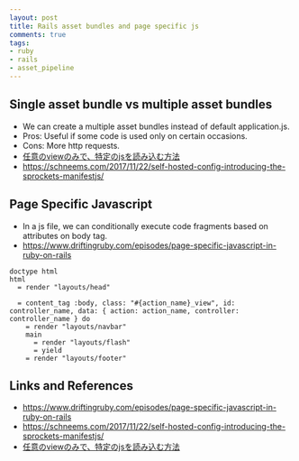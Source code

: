 ```yaml
---
layout: post
title: Rails asset bundles and page specific js
comments: true
tags:
- ruby
- rails
- asset_pipeline
---
```


<!--more-->

## Single asset bundle vs multiple asset bundles
- We can create a multiple asset bundles instead of default application.js.
- Pros: Useful if some code is used only on certain occasions.
- Cons: More http requests.
- [任意のviewのみで、特定のjsを読み込む方法](https://qiita.com/Hijiri-K/items/1a3f7137cf3186580447)
- https://schneems.com/2017/11/22/self-hosted-config-introducing-the-sprockets-manifestjs/

## Page Specific Javascript
- In a js file, we can conditionally execute code fragments based on attributes on body tag.
- https://www.driftingruby.com/episodes/page-specific-javascript-in-ruby-on-rails

```slim
doctype html
html
  = render "layouts/head"

  = content_tag :body, class: "#{action_name}_view", id: controller_name, data: { action: action_name, controller: controller_name } do
    = render "layouts/navbar"
    main
      = render "layouts/flash"
      = yield
    = render "layouts/footer"
```

## Links and References
- https://www.driftingruby.com/episodes/page-specific-javascript-in-ruby-on-rails
- https://schneems.com/2017/11/22/self-hosted-config-introducing-the-sprockets-manifestjs/
- [任意のviewのみで、特定のjsを読み込む方法](https://qiita.com/Hijiri-K/items/1a3f7137cf3186580447)
